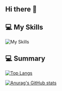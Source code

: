 ## Hi there 👋

<!--
**imaihayato2025/imaihayato2025** is a ✨ _special_ ✨ repository because its `README.md` (this file) appears on your GitHub profile.

Here are some ideas to get you started:

- 🔭 I’m currently working on ...
- 🌱 I’m currently learning ...
- 👯 I’m looking to collaborate on ...
- 🤔 I’m looking for help with ...
- 💬 Ask me about ...
- 📫 How to reach me: ...
- 😄 Pronouns: ...
- ⚡ Fun fact: ...
-->

## 💻️ My Skills

![My Skills](https://skillicons.dev/icons?i=html,css,js,typescript,react,next,tailwind,materialui,git,github,vscode,figma&theme=dark)

## 💻️ Summary


[![Top Langs](https://github-readme-stats.vercel.app/api/top-langs/?username=imaihayato2025&layout=compact&langs_count=6&exclude_repo=test-repo)](https://github.com/anuraghazra/github-readme-stats)

[![Anurag's GitHub stats](https://github-readme-stats.vercel.app/api?username=imaihayato2025&show_icons=true&theme=tokyonight)](https://github.com/anuraghazra/github-readme-stats)
